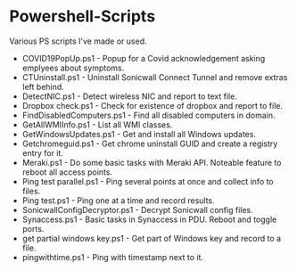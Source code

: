 # Powershell-Scripts
Various PS scripts I've made or used.

* COVID19PopUp.ps1 - Popup for a Covid acknowledgement asking emplyees about symptoms.
* CTUninstall.ps1 - Uninstall Sonicwall Connect Tunnel and remove extras left behind.
* DetectNIC.ps1 - Detect wireless NIC and report to text file.
* Dropbox check.ps1 - Check for existence of dropbox and report to file.
* FindDisabledComputers.ps1 - Find all disabled computers in domain.
* GetAllWMIInfo.ps1 - List all WMI classes.
* GetWindowsUpdates.ps1 - Get and install all Windows updates.
* Getchromeguid.ps1 - Get chrome uninstall GUID and create a registry entry for it.
* Meraki.ps1 - Do some basic tasks with Meraki API. Noteable feature to reboot all access points.
* Ping test parallel.ps1 - Ping several points at once and collect info to files.
* Ping test.ps1 - Ping one at a time and record results.
* SonicwallConfigDecryptor.ps1 - Decrypt Sonicwall config files.
* Synaccess.ps1 - Basic tasks in Synaccess in PDU. Reboot and toggle ports.
* get partial windows key.ps1 - Get part of Windows key and record to a file.
* pingwithtime.ps1 - Ping with timestamp next to it.